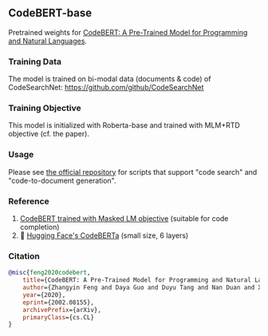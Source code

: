 ## CodeBERT-base
Pretrained weights for [CodeBERT: A Pre-Trained Model for Programming and Natural Languages](https://arxiv.org/abs/2002.08155).

### Training Data
The model is trained on bi-modal data (documents & code) of CodeSearchNet: https://github.com/github/CodeSearchNet

### Training Objective
This model is initialized with Roberta-base and trained with MLM+RTD objective (cf. the paper).

### Usage
Please see [the official repository](https://github.com/microsoft/CodeBERT) for scripts that support "code search" and "code-to-document generation".

### Reference
1. [CodeBERT trained with Masked LM objective](https://huggingface.co/microsoft/codebert-base-mlm) (suitable for code completion)
2. 🤗 [Hugging Face's CodeBERTa](https://huggingface.co/huggingface/CodeBERTa-small-v1) (small size, 6 layers)

### Citation
```bibtex
@misc{feng2020codebert,
    title={CodeBERT: A Pre-Trained Model for Programming and Natural Languages},
    author={Zhangyin Feng and Daya Guo and Duyu Tang and Nan Duan and Xiaocheng Feng and Ming Gong and Linjun Shou and Bing Qin and Ting Liu and Daxin Jiang and Ming Zhou},
    year={2020},
    eprint={2002.08155},
    archivePrefix={arXiv},
    primaryClass={cs.CL}
}
```
